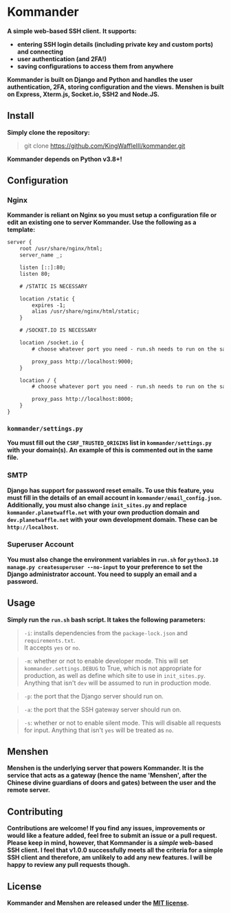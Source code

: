 # Kommander

**A simple web-based SSH client.**
**It supports:**

- **entering SSH login details (including private key and custom ports) and connecting**
- **user authentication (and 2FA!)**
- **saving configurations to access them from anywhere**

**Kommander is built on Django and Python and handles the user authentication, 2FA, storing configuration and the views.**
**Menshen is built on Express, Xterm.js, Socket.io, SSH2 and Node.JS.**

## Install

**Simply clone the repository:**

> git clone https://github.com/KingWaffleIII/kommander.git

**Kommander depends on Python v3.8+!**

## Configuration

### Nginx

**Kommander is reliant on Nginx so you must setup a configuration file or edit an existing one to server Kommander. Use the following as a template:**

```txt
server {
	root /usr/share/nginx/html;
    server_name _;

    listen [::]:80;
    listen 80;

    # /STATIC IS NECESSARY

	location /static {
		expires -1;
		alias /usr/share/nginx/html/static;
	}

    # /SOCKET.IO IS NECESSARY

	location /socket.io {
        # choose whatever port you need - run.sh needs to run on the same port

		proxy_pass http://localhost:9000;
	}

	location / {
        # choose whatever port you need - run.sh needs to run on the same port

		proxy_pass http://localhost:8000;
	}
}
```

### `kommander/settings.py`

**You must fill out the `CSRF_TRUSTED_ORIGINS` list in `kommander/settings.py` with your domain(s). An example of this is commented out in the same file.**

### SMTP

**Django has support for password reset emails. To use this feature, you must fill in the details of an email account in `kommander/email_config.json`.**
**Additionally, you must also change `init_sites.py` and replace `kommander.planetwaffle.net` with your own production domain and `dev.planetwaffle.net` with your own development domain. These can be `http://localhost`.**

### Superuser Account

**You must also change the environment variables in `run.sh` for `python3.10 manage.py createsuperuser --no-input` to your preference to set the Django administrator account. You need to supply an email and a password.**

## Usage

**Simply run the `run.sh` bash script. It takes the following parameters:**

> `-i`: installs dependencies from the `package-lock.json` and `requirements.txt`. <br>
> It accepts `yes` or `no`.

> `-m`: whether or not to enable developer mode. This will set `kommander.settings.DEBUG` to True, which is not appropriate for production, as well as define which site to use in `init_sites.py`.
> Anything that isn't `dev` will be assumed to run in production mode.

> `-p`: the port that the Django server should run on.

> `-a`: the port that the SSH gateway server should run on.

> `-s`: whether or not to enable silent mode. This will disable all requests for input.
> Anything that isn't `yes` will be treated as `no`.

## Menshen

**Menshen is the underlying server that powers Kommander. It is the service that acts as a gateway (hence the name 'Menshen', after the Chinese divine guardians of doors and gates) between the user and the remote server.**

## Contributing

**Contributions are welcome! If you find any issues, improvements or would like a feature added, feel free to submit an issue or a pull request.**
**Please keep in mind, however, that Kommander is a _simple_ web-based SSH client. I feel that v1.0.0 successfully meets all the criteria for a simple SSH client and therefore, am unlikely to add any new features. I will be happy to review any pull requests though.**

## License

**Kommander and Menshen are released under the [MIT license](https://opensource.org/licenses/MIT).**

